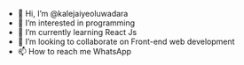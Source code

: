 - 👋 Hi, I’m @kalejaiyeoluwadara
- 👀 I’m interested in programming
- 🌱 I’m currently learning React Js 
- 💞️ I’m looking to collaborate on Front-end web development
- 📫 How to reach me WhatsApp

<!---
kalejaiyeoluwadara/kalejaiyeoluwadara is a ✨ special ✨ repository because its `README.md` (this file) appears on your GitHub profile.
You can click the Preview link to take a look at your changes.
--->

